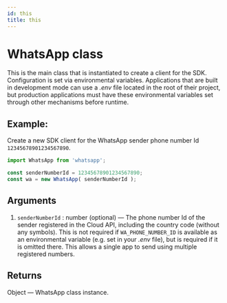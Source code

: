 ```yaml
---
id: this
title: this
---
```


# WhatsApp class
This is the main class that is instantiated to create a client for the SDK. Configuration is set via environmental variables. Applications that are built in development mode can use a *.env* file located in the root of their project, but production applications must have these environmental variables set through other mechanisms before runtime.

## Example:
Create a new SDK client for the WhatsApp sender phone number Id `12345678901234567890`.
```js
import WhatsApp from 'whatsapp';

const senderNumberId = 12345678901234567890;
const wa = new WhatsApp( senderNumberId );
```

## Arguments
1. `senderNumberId` : number (optional) — The phone number Id of the sender registered in the Cloud API, including the country code (without any symbols). This is not required if `WA_PHONE_NUMBER_ID` is available as an environmental variable (e.g. set in your *.env* file), but is required if it is omitted there. This allows a single app to send using multiple registered numbers.

## Returns
Object — WhatsApp class instance.

